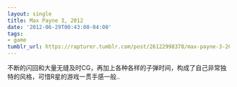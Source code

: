 ```yaml
---
layout: single
title: Max Payne 3, 2012
date: '2012-06-29T00:43:00-04:00'
tags:
- game
tumblr_url: https://rapturer.tumblr.com/post/26122998378/max-payne-3-2012
---
```

不断的闪回和大量无缝及时CG，再加上各种各样的子弹时间，构成了自己非常独特的风格，可惜R星的游戏一贯手感一般..

